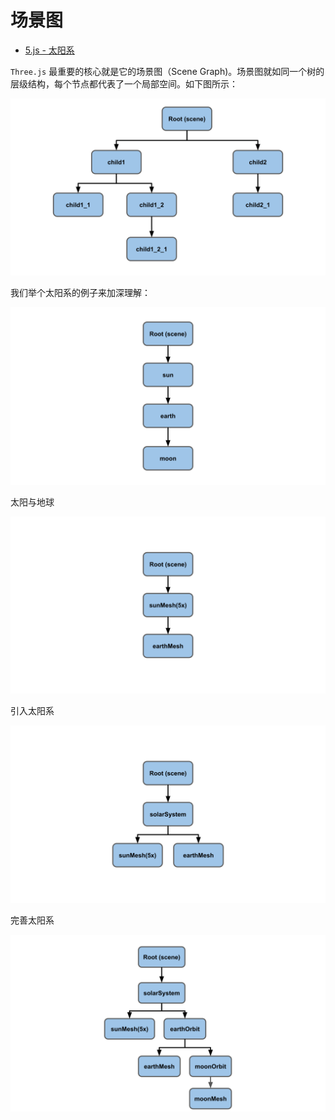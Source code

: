 # 场景图

* [5.js - 太阳系](../demo/src/5.js)

`Three.js` 最重要的核心就是它的场景图（Scene Graph)。场景图就如同一个树的层级结构，每个节点都代表了一个局部空间。如下图所示：

![scenegraph-generic](../images/scenegraph-generic.svg)

我们举个太阳系的例子来加深理解：

![scenegraph-solarsystem](../images/scenegraph-solarsystem.svg)

太阳与地球

![scenegraph-sun-earth](../images/scenegraph-sun-earth.svg)

引入太阳系

![scenegraph-sun-earth-fixed](../images/scenegraph-sun-earth-fixed.svg)

完善太阳系

![scenegraph-sun-earth-moon](../images/scenegraph-sun-earth-moon.svg)

